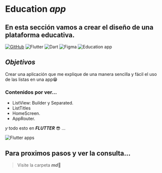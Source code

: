 # Education _**app**_

## En esta sección vamos a crear el diseño de una plataforma educativa.

[![GitHub](https://img.shields.io/badge/GitHub-Web-blue?style=for-the-badge&logo=github&logoColor=white&labelColor=101010)](https://github.com/)
![Flutter](https://img.shields.io/badge/Flutter-%2302569B.svg?style=for-the-badge&logo=Flutter&logoColor=white)
![Dart](https://img.shields.io/badge/dart-%230175C2.svg?style=for-the-badge&logo=dart&logoColor=white)
![Figma](https://img.shields.io/badge/figma-%23F24E1E.svg?style=for-the-badge&logo=figma&logoColor=white)
![Education app](https://i.ytimg.com/vi/ucwBcTgxyME/maxresdefault.jpg)

## **_Objetivos_**

Crear una aplicación que me explique de una manera sencilla y fácil el uso de las listas en una app😁

### Contenidos por ver...

- ListView: Builder y Separated.
- ListTitles
- HomeScreen.
- AppRouter.

_y_ todo esto en **_FLUTTER_** :sunglasses: ...

![Flutter apps](https://docs.flutter.dev/assets/images/dash/dash-fainting.gif)

## Para proximos pasos y ver la consulta...

> Visite la carpeta **_md_**🤭
